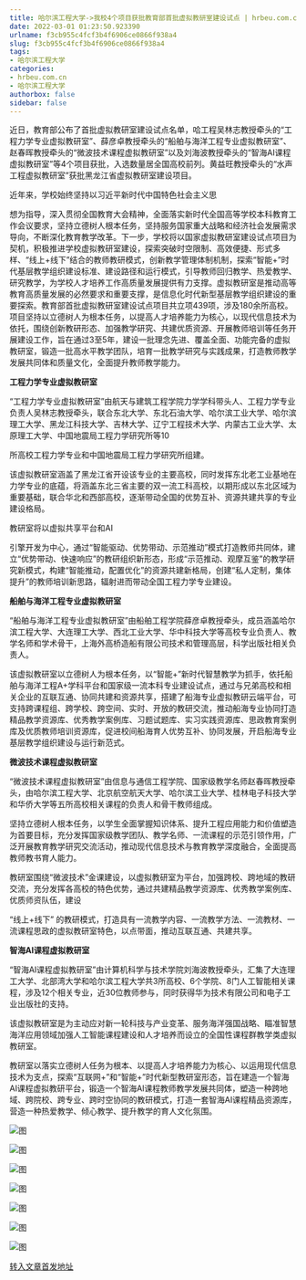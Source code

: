```yaml
---
title: 哈尔滨工程大学->我校4个项目获批教育部首批虚拟教研室建设试点 | hrbeu.com.cn
date: 2022-03-01 01:23:50.923390
urlname: f3cb955c4fcf3b4f6906ce0866f938a4
slug: f3cb955c4fcf3b4f6906ce0866f938a4
tags: 
- 哈尔滨工程大学
categories:
- hrbeu.com.cn
- 哈尔滨工程大学
authorbox: false
sidebar: false
---
```

近日，教育部公布了首批虚拟教研室建设试点名单，哈工程吴林志教授牵头的“工程力学专业虚拟教研室”、薛彦卓教授牵头的“船舶与海洋工程专业虚拟教研室”、赵春晖教授牵头的“微波技术课程虚拟教研室”以及刘海波教授牵头的“智海AI课程虚拟教研室”等4个项目获批，入选数量居全国高校前列。黄益旺教授牵头的“水声工程虚拟教研室”获批黑龙江省虚拟教研室建设项目。

近年来，学校始终坚持以习近平新时代中国特色社会主义思
<!--more-->
想为指导，深入贯彻全国教育大会精神，全面落实新时代全国高等学校本科教育工作会议要求，坚持立德树人根本任务，坚持服务国家重大战略和经济社会发展需求导向，不断深化教育教学改革。下一步，学校将以国家虚拟教研室建设试点项目为契机，积极推进学校虚拟教研室建设，探索突破时空限制、高效便捷、形式多样、“线上+线下”结合的教师教研模式，创新教学管理体制机制，探索“智能+”时代基层教学组织建设标准、建设路径和运行模式，引导教师回归教学、热爱教学、研究教学，为学校人才培养工作高质量发展提供有力支撑。虚拟教研室是推动高等教育高质量发展的必然要求和重要支撑，是信息化时代新型基层教学组织建设的重要探索。教育部首批虚拟教研室建设试点项目共立项439项，涉及180余所高校。项目坚持以立德树人为根本任务，以提高人才培养能力为核心，以现代信息技术为依托，围绕创新教研形态、加强教学研究、共建优质资源、开展教师培训等任务开展建设工作，旨在通过3至5年，建设一批理念先进、覆盖全面、功能完备的虚拟教研室，锻造一批高水平教学团队，培育一批教学研究与实践成果，打造教师教学发展共同体和质量文化，全面提升教师教学能力。

**工程力学专业虚拟教研室**

“工程力学专业虚拟教研室”由航天与建筑工程学院力学学科带头人、工程力学专业负责人吴林志教授牵头，联合东北大学、东北石油大学、哈尔滨工业大学、哈尔滨理工大学、黑龙江科技大学、吉林大学、辽宁工程技术大学、内蒙古工业大学、太原理工大学、中国地震局工程力学研究所等10

所高校工程力学专业和中国地震局工程力学研究所组建。

该虚拟教研室涵盖了黑龙江省开设该专业的主要高校，同时发挥东北老工业基地在力学专业的底蕴，将涵盖东北三省主要的双一流工科高校，以期形成以东北区域为重要基础，联合华北和西部高校，逐渐带动全国的优势互补、资源共建共享的专业建设格局。

教研室将以虚拟共享平台和AI

引擎开发为中心，通过“智能驱动、优势带动、示范推动”模式打造教师共同体，建立“优势带动、快速响应”的教研组织新形态，形成“示范推动、观摩互鉴”的教学研究新模式，构建“智能推动，配置优化”的资源共建新格局，创建“私人定制，集体提升”的教师培训新思路，辐射进而带动全国工程力学专业建设。

**船舶与海洋工程专业虚拟教研室**

“船舶与海洋工程专业虚拟教研室”由船舶工程学院薛彦卓教授牵头，成员涵盖哈尔滨工程大学、大连理工大学、西北工业大学、华中科技大学等高校专业负责人、教学名师和学术骨干，上海外高桥造船有限公司技术和管理高层，科学出版社相关负责人。

该虚拟教研室以立德树人为根本任务，以“智能+”新时代智慧教学为抓手，依托船舶与海洋工程A+学科平台和国家级一流本科专业建设试点，通过与兄弟高校和相关企业的互联互通、协同共建和资源共享，搭建了船海专业虚拟教研云端平台，可支持跨课程组、跨学校、跨空间、实时、开放的教研交流，推动船海专业协同打造精品教学资源库、优秀教学案例库、习题试题库、实习实践资源库、思政教育案例库及优质教师培训资源库，促进校间船海育人优势互补、协同发展，开启船海专业基层教学组织建设与运行新范式。

**微波技术课程虚拟教研室**

“微波技术课程虚拟教研室”由信息与通信工程学院、国家级教学名师赵春晖教授牵头，由哈尔滨工程大学、北京航空航天大学、哈尔滨工业大学、桂林电子科技大学和华侨大学等五所高校相关课程的负责人和骨干教师组成。

坚持立德树人根本任务，以学生全面掌握知识体系、提升工程应用能力和价值塑造为首要目标，充分发挥国家级教学团队、教学名师、一流课程的示范引领作用，广泛开展教育教学研究交流活动，推动现代信息技术与教育教学深度融合，全面提高教师教书育人能力。

教研室围绕“微波技术”金课建设，以虚拟教研室为平台，加强跨校、跨地域的教研交流，充分发挥各高校的特色优势，通过共建精品教学资源库、优秀教学案例库、优质师资队伍，建设

“线上+线下” 的教研模式，打造具有一流教学内容、一流教学方法、一流教材、一流课程思政的虚拟教研室特色，以点带面，推动互联互通、共建共享。

**智海AI课程虚拟教研室**

“智海AI课程虚拟教研室”由计算机科学与技术学院刘海波教授牵头，汇集了大连理工大学、北部湾大学和哈尔滨工程大学共3所高校、6个学院、8门人工智能相关课程，涉及12个相关专业，近30位教师参与，同时获得华为技术有限公司和电子工业出版社的支持。

该虚拟教研室是为主动应对新一轮科技与产业变革、服务海洋强国战略、瞄准智慧海洋应用领域加强人工智能课程建设和人才培养而设立的全国性课程群教学类虚拟教研室。

教研室以落实立德树人任务为根本、以提高人才培养能力为核心、以运用现代信息技术为支点，探索“互联网+”和“智能+”时代新型教研室形态，旨在建造一个智海AI课程虚拟教研平台，锻造一个智海AI课程教师教学发展共同体，塑造一种跨地域、跨院校、跨专业、跨时空协同的教研模式，打造一套智海AI课程精品资源库，营造一种热爱教学、倾心教学、提升教学的育人文化氛围。

![图](http://gongxue.cn/__local/3/79/A5/9D29D2251E4973CD76FFB9083AF_14E4CD98_B947.jpg)

![图](http://gongxue.cn/__local/2/CB/F4/77F623CC0ADDE2D54876001E815_33FC26AC_DBD4.png)

![图](http://gongxue.cn/__local/5/A5/75/598554F924B9D9821A27EF1E7FB_67BACD6C_A670.png)

![图](http://gongxue.cn/__local/4/39/E9/CBEB3658C5D1F542DD062FAABAD_4BF8B17E_10752.jpg)

![图](http://gongxue.cn/__local/4/95/56/1D6454861BA8C6246FF1BE3922D_9C772E4D_98E1.png)

![图](http://gongxue.cn/__local/1/B5/48/B45EC4C0ADF8932670058FA939D_13D4FB30_A926.png)

![图](http://gongxue.cn/__local/C/60/1D/B07A9463298B572C4556A17B8C3_55A63F6F_AA20.jpg)

[转入文章首发地址](http://gongxue.cn/info/1141/69716.htm)